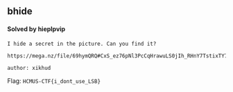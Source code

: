 ## bhide

#### Solved by hieplpvip

```
I hide a secret in the picture. Can you find it?

https://mega.nz/file/69hymQRQ#CxS_ez76pNl3PcCqHrawuLS0jIh_RHnY7TstixTY7jE

author: xikhud
```

Flag: `HCMUS-CTF{i_dont_use_LSB}`
